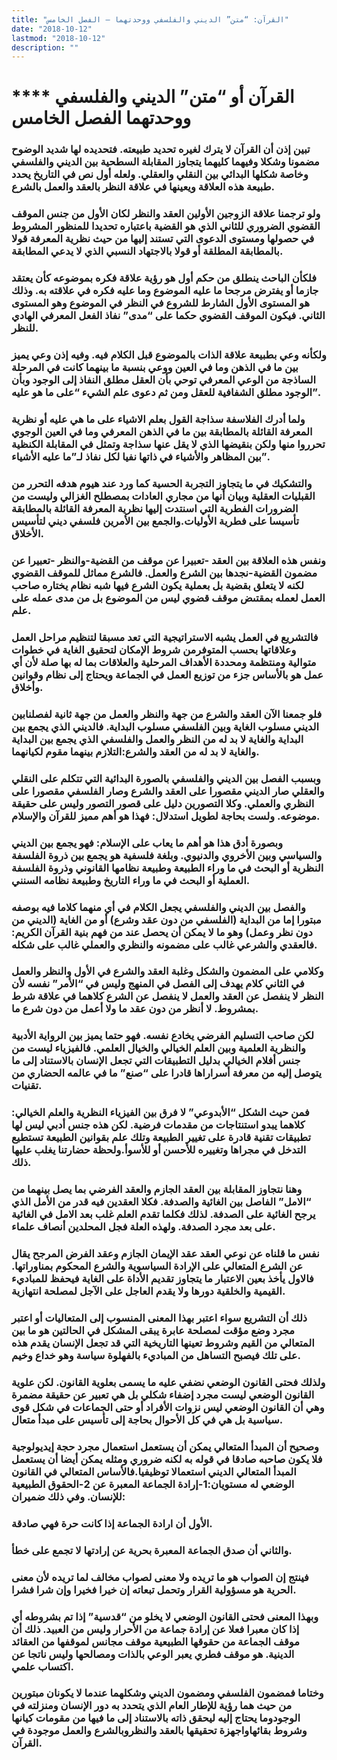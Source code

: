 ```yaml
---
title: "القرآن: “متن” الديني والفلسفي ووحدتهما – الفصل الخامس"
date: "2018-10-12"
lastmod: "2018-10-12"
description: ""
---
```

# **** **القرآن أو “متن” الديني والفلسفي ووحدتهما الفصل الخامس**

### تبين إذن أن القرآن لا يترك لغيره تحديد طبيعته. فتحديده لها شديد الوضوح مضمونا وشكلا وفيهما كليهما يتجاوز المقابلة السطحية بين الديني والفلسفي وخاصة شكلها البدائي بين النقلي والعقلي. ولعله أول نص في التاريخ يحدد طبيعة هذه العلاقة ويعينها في علاقة النظر بالعقد والعمل بالشرع.

### ولو ترجمنا علاقة الزوجين الأولين العقد والنظر لكان الأول من جنس الموقف القضوي الضروري للثاني الذي هو القضية باعتباره تحديدا للمنظور المشروط في حصولها ومستوى الدعوى التي تستند إليها من حيث نظرية المعرفة قولا بالمطابقة المطلقة أو قولا بالاجتهاد النسبي الذي لا يدعي المطابقة.

### فلكأن الباحث ينطلق من حكم أول هو رؤية علاقة فكره بموضوعه كأن يعتقد جازما أو يفترض مرجحا ما عليه الموضوع وما عليه فكره في علاقته به. وذلك هو المستوى الأول الشارط للشروع في النظر في الموضوع وهو المستوى الثاني. فيكون الموقف القضوي حكما على “مدى” نفاذ الفعل المعرفي الهادي للنظر.

### ولكأنه وعي بطبيعة علاقة الذات بالموضوع قبل الكلام فيه. وفيه إذن وعي يميز بين ما في الذهن وما في العين ووعي بنسبة ما بينهما كانت في المرحلة الساذجة من الوعي المعرفي توحي بأن العقل مطلق النفاذ إلى الوجود وبأن الوجود مطلق الشفافية للعقل ومن ثم دعوى علم الشيء “على ما هو عليه”.

### ولما أدرك الفلاسفة سذاجة القول بعلم الاشياء على ما هي عليه أو نظرية المعرفة القائلة بالمطابقة بين ما في الذهن المعرفي وما في العين الوجوي تحرروا منها ولكن بنقيضها الذي لا يقل عنها سذاجة وتمثل في المقابلة الكنظية بين المظاهر والأشياء في ذاتها نفيا لكل نفاذ لـ”ما عليه الأشياء”.

### والتشكيك في ما يتجاوز التجربة الحسية كما ورد عند هيوم هدفه التحرر من القبليات العقلية وبيان أنها من مجاري العادات بمصطلح الغزالي وليست من الضرورات الفطرية التي اسنتدت إليها نظرية المعرفة القائلة بالمطابقة تأسيسا على فطرية الأوليات.والجمع بين الأمرين فلسفي ديني لتأسيس الأخلاق.

### ونفس هذه العلاقة بين العقد -تعبيرا عن موقف من القضية-والنظر -تعبيرا عن مضمون القضية-نجدها بين الشرع والعمل. فالشرع مماثل للموقف القضوي لكنه لا يتعلق بقضية بل بعملية يكون الشرع فيها شبه نظام يختاره صاحب العمل لعمله بمقتىض موقف قضوي ليس من الموضوع بل من مدى عمله على علم.

### فالتشريع في العمل يشبه الاستراتيجية التي تعد مسبقا لتنظيم مراحل العمل وعلاقاتها بحسب المتوفرمن شروط الإمكان لتحقيق الغاية في خطوات متوالية ومنتظمة ومحددة الأهداف المرحلية والعلاقات بما له بها صلة لأن أي عمل هو بالأساس جزء من توزيع العمل في الجماعة ويحتاج إلى نظام وقوانين وأخلاق.

### فلو جمعنا الآن العقد والشرع من جهة والنظر والعمل من جهة ثانية لفصلنابين الديني مسلوب الغاية وبين الفلسفي مسلوب البداية. فالديني الذي يجمع بين البداية والغاية لا بد له من النظر والعمل والفلسفي الذي يجمع بين البداية والغاية لا بد له من العقد والشرع:التلازم بينهما مقوم لكيانهما.

### وبسبب الفصل بين الديني والفلسفي بالصورة البدائية التي تتكلم على النقلي والعقلي صار الديني مقصورا على العقد والشرع وصار الفلسفي مقصورا على النظري والعملي. وكلا التصورين دليل على قصور التصور وليس على حقيقة موضوعه. ولست بحاجة لطويل استدلال: فهذا هو أهم مميز للقرآن والإسلام.

### وبصورة أدق هذا هو أهم ما يعاب على الإسلام: فهو يجمع بين الديني والسياسي وبين الأخروي والدنيوي. وبلغة فلسفية هو يجمع بين ذروة الفلسفة النظرية أو البحث في ما وراء الطبيعة وطبيعة نظامها القانوني وذروة الفلسفة العملية أو البحث في ما وراء التاريخ وطبيعة نظامه السنني.

### والفصل بين الديني والفلسفي يجعل الكلام في أي منهما كلاما فيه بوصفه مبتورا إما من البداية (الفلسفي من دون عقد وشرع) أو من الغاية (الديني من دون نظر وعمل) وهو ما لا يمكن أن يحصل عند من فهم بنية القرآن الكريم: فالعقدي والشرعي غالب على مضمونه والنظري والعملي غالب على شكله.

### وكلامي على المضمون والشكل وغلبة العقد والشرع في الأول والنظر والعمل في الثاني كلام يهدف إلى الفصل في المنهج وليس في “الأمر” نفسه لأن النظر لا ينفصل عن العقد والعمل لا ينفصل عن الشرع كلاهما في علاقة شرط بمشروط. لا أنظر من دون عقد ما ولا أعمل من دون شرع ما.

### لكن صاحب التسليم الفرضي يخادع نفسه. فهو حتما يميز بين الرواية الأدبية والنظرية العلمية وبين العلم الخيالي والخيال العلمي. فالفيزياء ليست من جنس أفلام الخيالي بدليل التطبيقات التي تجعل الإنسان بالاستناد إلى ما يتوصل إليه من معرفة أسراراها قادرا على “صنع” ما في عالمه الحضاري من تقنيات.

### فمن حيث الشكل “الأبدوعي” لا فرق بين الفيزياء النظرية والعلم الخيالي: كلاهما يبدو استنتاجات من مقدمات فرضية. لكن هذه جنس أدبي ليس لها تطبيقات تقنية قادرة على تغيير الطبيعة وتلك علم بقوانين الطبيعة تستطيع التدخل في مجراها وتغييره للأحسن أو للأسوأ.ولحظة حضارتنا يغلب عليها ذلك.

### وهنا نتجاوز المقابلة بين العقد الجازم والعقد الفرضي بما يصل بينهما من “الامل” الفاصل بين الغائية والصدفة. فكلا العقدين فيه قدر من الأمل الذي يرجح الغائية على الصدفة. لذلك فكلما تقدم العلم غلب بعد الامل في الغائية على بعد مجرد الصدفة. ولهذه العلة فجل المحلدين أنصاف علماء.

### نفس ما قلناه عن نوعي العقد عقد الإيمان الجازم وعقد الفرض المرجح يقال عن الشرع المتعالي على الإرادة السياسوية والشرع المحكوم بمناوراتها. فالاول يأخذ بعين الاعتبار ما يتجاوز تقديم الأداة على الغاية فيحفظ للمباديء القيمية والخلقية دورها ولا يقدم العاجل على الآجل لمصلحة انتهازية.

### ذلك أن التشريع سواء اعتبر بهذا المعنى المنسوب إلى المتعاليات أو اعتبر مجرد وضع مؤقت لمصلحة عابرة يبقى المشكل في الحالتين هو ما بين المتعالي من القيم وشروط تعينها التاريخية التي قد تجعل الإنسان يقدم هذه على تلك فيصبح التساهل من المباديء بالفهلوة سياسة وهو خداع وخيم.

### ولذلك فحتى القانون الوضعي نضفي عليه ما يسمى بعلوية القانون. لكن علوية القانون الوضعي ليست مجرد إضفاء شكلي بل هي تعبير عن حقيقة مضمرة وهي أن القانون الوضعي ليس نزوات الأفراد أو حتى الجماعات في شكل قوى سياسية بل هي في كل الأحوال بحاجة إلى تأسيس على مبدأ متعال.

### وصحيح أن المبدأ المتعالي يمكن أن يستعمل استعمال مجرد حجة إيديولوجية فلا يكون صاحبه صادقا في قوله به لكنه ضروري ومثله يمكن أيضا أن يستعمل المبدأ المتعالي الديني استعمالا توظيفيا.فالأساس المتعالي في القانون الوضعي له مستويان:1-إرادة الجماعة المعبرة عن 2-الحقوق الطبيعية للإنسان. وفي ذلك ضميران:

### الأول أن ارادة الجماعة إذا كانت حرة فهي صادقة.

### والثاني أن صدق الجماعة المعبرة بحرية عن إرادتها لا تجمع على خطأ.

### فينتج إن الصواب هو ما تريده ولا معنى لصواب مخالف لما تريده لأن معنى الحرية هو مسؤولية القرار وتحمل تبعاته إن خيرا فخيرا وإن شرا فشرا.

### وبهذا المعنى فحتى القانون الوضعي لا يخلو من “قدسية” إذا تم بشروطه أي إذا كان معبرا فعلا عن إرادة جماعة من الأحرار وليس من العبيد. ذلك أن موقف الجماعة من حقوقها الطبيعية موقف مجانس لموقفها من العقائد الدينية. هو موقف فطري يعبر الوعي بالذات ومصالحها وليس ناتجا عن اكتساب علمي.

### وختاما فمضمون الفلسفي ومضمون الديني وشكلهما عندما لا يكونان مبتورين من حيث هما رؤية للإطار العام الذي يتحدد به دور الإنسان ومنزلته في الوجودوما يحتاج إليه ليحقق ذاته بالاستناد إلى ما فيها من مقومات كيانها وشروط بقائهاواجهزة تحقيقها بالعقد والنظروبالشرع والعمل موجودة في القرآن.

###